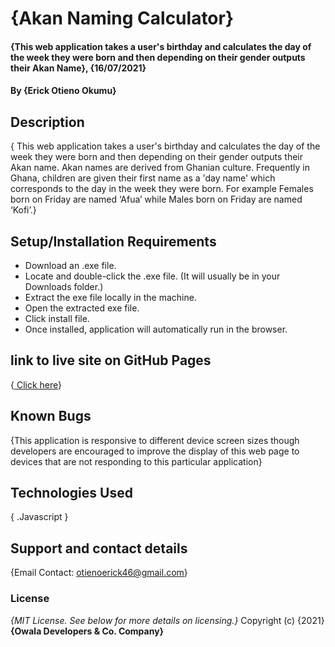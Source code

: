 # {Akan Naming Calculator}
#### {This web application takes a user's birthday and calculates the day of the week they were born and then depending on their gender outputs their Akan Name}, {16/07/2021}
#### By **{Erick Otieno Okumu}**
## Description
{ This web application  takes a user's birthday and calculates the day of the week they were born and then depending on their gender outputs their Akan name.
Akan names are derived from Ghanian culture. Frequently in Ghana, children are given their first name as a 'day name' which corresponds to the day in the week they were born. For example Females born on Friday are named ‘Afua’ while Males born on Friday are named ‘Kofi’.}
## Setup/Installation Requirements
* Download an .exe file.
* Locate and double-click the .exe file. (It will usually be in your Downloads folder.)
* Extract the exe file locally in the machine.
* Open the extracted exe file.
* Click install file.
* Once installed, application will automatically run in the browser.
## link to live site on GitHub Pages
{<a href="https://developerowala.github.io/Prep-project-two/"> Click here</a>}
## Known Bugs
{This application is responsive to different device screen sizes though developers are encouraged to improve the display of this web page to devices that are not responding to this particular application}
## Technologies Used
{  .Javascript
   }
## Support and contact details
{Email Contact: otienoerick46@gmail.com}
### License
*{MIT License.  See below for more details on licensing.}*
Copyright (c) {2021} **{Owala Developers & Co. Company}**